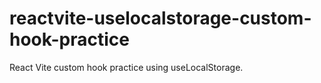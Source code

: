 # reactvite-uselocalstorage-custom-hook-practice
React Vite custom hook practice using useLocalStorage.

